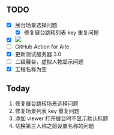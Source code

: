 ## TODO

- [x] 展台场景选择问题
	- [x] 修复展台跳转列表 key 重复问题
- [x] ![](Pasted%20image%2020240312134155.png)
- [ ] GitHub Action for Aite
- [x] 更新测试服务器 3.0
- [ ] 二级展台，虚拟人物显示问题
- [x] 工程名称为空

## Today

1. 修复展台跳转场景选择问题
2. 修复场景列表 key 重复问题
3. 添加 viewer 打开展台时不显示默认标题
4. 切换第三人称之前设置名称的问题